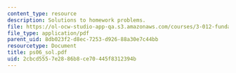 ```yaml
---
content_type: resource
description: Solutions to homework problems.
file: https://ol-ocw-studio-app-qa.s3.amazonaws.com/courses/3-012-fundamentals-of-materials-science-fall-2005/2cbcd5557e2886b8ce70445f8312394b_ps06_sol.pdf
file_type: application/pdf
parent_uid: 8db023f2-d8ec-7253-d926-88a30e7c44bb
resourcetype: Document
title: ps06_sol.pdf
uid: 2cbcd555-7e28-86b8-ce70-445f8312394b
---
```

